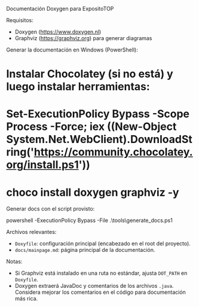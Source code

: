 Documentación Doxygen para ExpositoTOP

Requisitos:
- Doxygen (https://www.doxygen.nl)
- Graphviz (https://graphviz.org) para generar diagramas

Generar la documentación en Windows (PowerShell):

# Instalar Chocolatey (si no está) y luego instalar herramientas:
# Set-ExecutionPolicy Bypass -Scope Process -Force; iex ((New-Object System.Net.WebClient).DownloadString('https://community.chocolatey.org/install.ps1'))
# choco install doxygen graphviz -y

Generar docs con el script provisto:

powershell -ExecutionPolicy Bypass -File .\tools\generate_docs.ps1

Archivos relevantes:
- `Doxyfile`: configuración principal (encabezado en el root del proyecto).
- `docs/mainpage.md`: página principal de la documentación.

Notas:
- Si Graphviz está instalado en una ruta no estándar, ajusta `DOT_PATH` en `Doxyfile`.
- Doxygen extraerá JavaDoc y comentarios de los archivos `.java`. Considera mejorar los comentarios en el código para documentación más rica.
